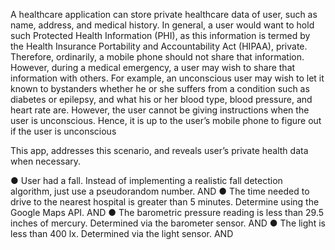 A healthcare application can store private healthcare data of user, such as name, address, and
medical history. In general, a user would want to hold such Protected Health Information (PHI),
as this information is termed by the Health Insurance Portability and Accountability Act (HIPAA),
private. Therefore, ordinarily, a mobile phone should not share that information.
However, during a medical emergency, a user may wish to share that information with others.
For example, an unconscious user may wish to let it known to bystanders whether he or she
suffers from a condition such as diabetes or epilepsy, and what his or her blood type, blood
pressure, and heart rate are. However, the user cannot be giving instructions when the user is
unconscious. Hence, it is up to the user’s mobile phone to figure out if the user is unconscious

This app, addresses this scenario, and reveals user’s private health data when necessary.

● User had a fall. Instead of implementing a realistic fall detection algorithm, just use a
pseudorandom number.
        AND
● The time needed to drive to the nearest hospital is greater than 5 minutes. Determine
using the Google Maps API.
        AND
● The barometric pressure reading is less than 29.5 inches of mercury. Determined via the
barometer sensor.
        AND
● The light is less than 400 lx. Determined via the light sensor.
        AND
